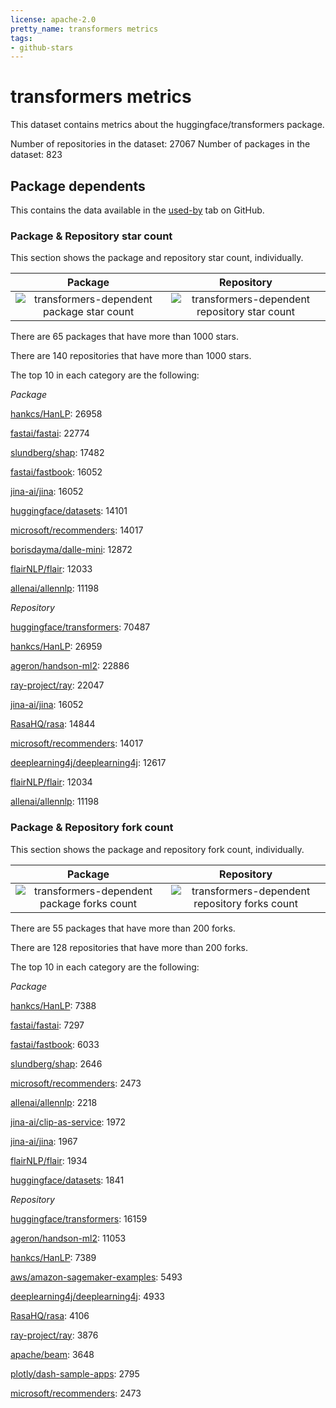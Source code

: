 ```yaml
---
license: apache-2.0
pretty_name: transformers metrics
tags:
- github-stars
---
```


# transformers metrics

This dataset contains metrics about the huggingface/transformers package.

Number of repositories in the dataset: 27067
Number of packages in the dataset: 823

## Package dependents

This contains the data available in the [used-by](https://github.com/huggingface/transformers/network/dependents)
tab on GitHub.

### Package & Repository star count

This section shows the package and repository star count, individually. 


Package             |  Repository
:-------------------------:|:-------------------------:
![transformers-dependent package star count](./transformers-dependents/resolve/main/transformers-dependent_package_star_count.png)  |  ![transformers-dependent repository star count](./transformers-dependents/resolve/main/transformers-dependent_repository_star_count.png)

There are 65 packages that have more than 1000 stars.

There are 140 repositories that have more than 1000 stars.


The top 10 in each category are the following:

*Package*

[hankcs/HanLP](https://github.com/hankcs/HanLP): 26958

[fastai/fastai](https://github.com/fastai/fastai): 22774

[slundberg/shap](https://github.com/slundberg/shap): 17482

[fastai/fastbook](https://github.com/fastai/fastbook): 16052

[jina-ai/jina](https://github.com/jina-ai/jina): 16052

[huggingface/datasets](https://github.com/huggingface/datasets): 14101

[microsoft/recommenders](https://github.com/microsoft/recommenders): 14017

[borisdayma/dalle-mini](https://github.com/borisdayma/dalle-mini): 12872

[flairNLP/flair](https://github.com/flairNLP/flair): 12033

[allenai/allennlp](https://github.com/allenai/allennlp): 11198

*Repository*

[huggingface/transformers](https://github.com/huggingface/transformers): 70487

[hankcs/HanLP](https://github.com/hankcs/HanLP): 26959

[ageron/handson-ml2](https://github.com/ageron/handson-ml2): 22886

[ray-project/ray](https://github.com/ray-project/ray): 22047

[jina-ai/jina](https://github.com/jina-ai/jina): 16052

[RasaHQ/rasa](https://github.com/RasaHQ/rasa): 14844

[microsoft/recommenders](https://github.com/microsoft/recommenders): 14017

[deeplearning4j/deeplearning4j](https://github.com/deeplearning4j/deeplearning4j): 12617

[flairNLP/flair](https://github.com/flairNLP/flair): 12034

[allenai/allennlp](https://github.com/allenai/allennlp): 11198


### Package & Repository fork count

This section shows the package and repository fork count, individually. 

Package             |  Repository
:-------------------------:|:-------------------------:
![transformers-dependent package forks count](./transformers-dependents/resolve/main/transformers-dependent_package_forks_count.png)  |  ![transformers-dependent repository forks count](./transformers-dependents/resolve/main/transformers-dependent_repository_forks_count.png)

There are 55 packages that have more than 200 forks.

There are 128 repositories that have more than 200 forks.


The top 10 in each category are the following:

*Package*

[hankcs/HanLP](https://github.com/hankcs/HanLP): 7388

[fastai/fastai](https://github.com/fastai/fastai): 7297

[fastai/fastbook](https://github.com/fastai/fastbook): 6033

[slundberg/shap](https://github.com/slundberg/shap): 2646

[microsoft/recommenders](https://github.com/microsoft/recommenders): 2473

[allenai/allennlp](https://github.com/allenai/allennlp): 2218

[jina-ai/clip-as-service](https://github.com/jina-ai/clip-as-service): 1972

[jina-ai/jina](https://github.com/jina-ai/jina): 1967

[flairNLP/flair](https://github.com/flairNLP/flair): 1934

[huggingface/datasets](https://github.com/huggingface/datasets): 1841

*Repository*

[huggingface/transformers](https://github.com/huggingface/transformers): 16159

[ageron/handson-ml2](https://github.com/ageron/handson-ml2): 11053

[hankcs/HanLP](https://github.com/hankcs/HanLP): 7389

[aws/amazon-sagemaker-examples](https://github.com/aws/amazon-sagemaker-examples): 5493

[deeplearning4j/deeplearning4j](https://github.com/deeplearning4j/deeplearning4j): 4933

[RasaHQ/rasa](https://github.com/RasaHQ/rasa): 4106

[ray-project/ray](https://github.com/ray-project/ray): 3876

[apache/beam](https://github.com/apache/beam): 3648

[plotly/dash-sample-apps](https://github.com/plotly/dash-sample-apps): 2795

[microsoft/recommenders](https://github.com/microsoft/recommenders): 2473

    